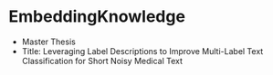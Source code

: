 # EmbeddingKnowledge
- Master Thesis
- Title: Leveraging Label Descriptions to Improve Multi-Label Text Classification for Short Noisy Medical Text
